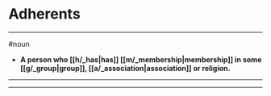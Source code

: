 # Adherents
---
#noun
- **A person who [[h/_has|has]] [[m/_membership|membership]] in some [[g/_group|group]], [[a/_association|association]] or religion.**
---
---
